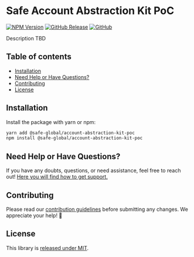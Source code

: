 # Safe Account Abstraction Kit PoC

[![NPM Version](https://badge.fury.io/js/%40safe-global%2Faccount-abstraction-kit-poc.svg)](https://badge.fury.io/js/%40safe-global%2Faccount-abstraction-kit-poc)
[![GitHub Release](https://img.shields.io/github/release/safe-global/safe-core-sdk.svg?style=flat)](https://github.com/safe-global/safe-core-sdk/releases)
[![GitHub](https://img.shields.io/github/license/safe-global/safe-core-sdk)](https://github.com/safe-global/safe-core-sdk/blob/main/LICENSE.md)

Description TBD

## Table of contents

- [Installation](#installation)
- [Need Help or Have Questions?](#need-help-or-have-questions)
- [Contributing](#contributing)
- [License](#license)

## Installation

Install the package with yarn or npm:

```bash
yarn add @safe-global/account-abstraction-kit-poc
npm install @safe-global/account-abstraction-kit-poc
```

## Need Help or Have Questions?

If you have any doubts, questions, or need assistance, feel free to reach out! [Here you will find how to get support.](https://github.com/safe-global/safe-core-sdk/tree/main/SUPPORT.md)

## Contributing

Please read our [contribution guidelines](https://github.com/safe-global/safe-core-sdk/tree/main/CONTRIBUTING.md) before submitting any changes. We appreciate your help! 🙌

## <a name="license">License</a>

This library is [released under MIT](https://github.com/safe-global/safe-core-sdk/blob/main/LICENSE.md).
